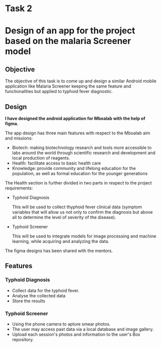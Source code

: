 # Task 2# Design of an app for the project based on the malaria Screener model## ObjectiveThe objective of this task is to come up and design a similar Android mobile application like Malaria Screener keeping the same feature and functionalities but applied to typhoid fever diagnostic.## Design**I have designed the android application for Mboalab with the help of figma.**The app design has three main features with respect to the Mboalab aim and missions:* Biotech: making biotechnology research and tools more accessible to labs around the world through scientific research and development and local production of reagents.* Health: facilitate access to basic health care* Knowledge: provide community and lifelong education for the population, as well as formal education for the younger generationsThe Health section is further divided in two parts in respect to the project requirements:* Typhoid Diagnosis   This will be used to collect thyphoid fever clinical data (symptom variables that will allow us not only to confirm the diagnosis but above all to determine the level of severity of the disease).* Typhoid Screener     This will be used to integrate models for image processing and machine learning, while acquiring and analyzing the data.The figma designs has been shared with the mentors.## Features### Typhoid Diagnosis* Collect data for the typhoid fever.* Analyse the collected data * Store the results### Typhoid Screener* Using the phone camera to apture smear photos.* The user may access past data via a local database and image gallery.* Upload each session's photos and information to the user's Box repository.
